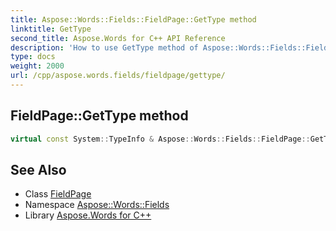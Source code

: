 ```yaml
---
title: Aspose::Words::Fields::FieldPage::GetType method
linktitle: GetType
second_title: Aspose.Words for C++ API Reference
description: 'How to use GetType method of Aspose::Words::Fields::FieldPage class in C++.'
type: docs
weight: 2000
url: /cpp/aspose.words.fields/fieldpage/gettype/
---
```

## FieldPage::GetType method




```cpp
virtual const System::TypeInfo & Aspose::Words::Fields::FieldPage::GetType() const override
```

## See Also

* Class [FieldPage](../)
* Namespace [Aspose::Words::Fields](../../)
* Library [Aspose.Words for C++](../../../)
